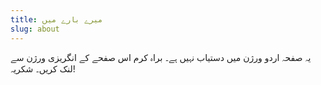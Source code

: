 ```yaml
---
title: میرے بارے میں
slug: about
---
```


یہ صفحہ اردو ورژن میں دستیاب نہیں ہے۔ براہ کرم اس صفحے کے انگریزی ورژن سے لنک کریں۔ شکریہ!


